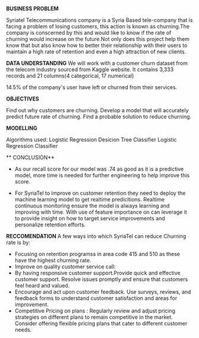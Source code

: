 **BUSINESS PROBLEM**

Syriatel Telecommunications company is a Syria Based tele-company that is facing a problem of losing customers, this action is known as churning.The company is conscerned by this and would like to know if the rate of churning would increase on the future.Not only does this project help them know that but also know how to better their relationship with their users to maintain a high rate of retention and even a high attraction of new clients.

**DATA UNDERSTANDING**
We will work with a customer churn dataset from the telecom industry sourced from Kaggle website.
It contains 3,333 records and 21 columns(4 categorical, 17 numerical)



14.5% of the company's user have left or churned from their services.

**OBJECTIVES**

Find out why customers are churning.
Develop a model that will accurately predict future rate of churning.
Find a probable solution to reduce churning.

**MODELLING**

Algorithms used:
Logistic Regression
Desicion Tree Classifier
Logistic Regression Classifier

** CONCLUSION**

- As our recall score for our model was .74 as good as it is a predictive model, more time is needed for further engineering to help improve this score.

- For SyriaTel to improve on customer retention they need to deploy the machine learning model to get realtime predicitions.
Realtime continuous monitoring ensure the model is always learning and improving with time. With use of feature importance on can leverage it to provide insight on how to target service improvements and personalize retention efforts.

**RECCOMENDATION**
A few ways into which SyriaTel can reduce Churning rate is by:
- Focusing on retention programss in area code 415 and 510 as these have the highest churning rate.
- Improve on quality customer service call:
- By having responsive customer support.Provide quick and effective customer support. Resolve issues promptly and ensure that customers feel heard and valued.
- Encourage and act upon customer feedback. Use surveys, reviews, and feedback forms to understand customer satisfaction and areas for improvement.
- Competitive Pricing on plans : Regularly review and adjust pricing strategies on different plans to remain competitive in the market. Consider offering flexible pricing plans that cater to different customer needs.

